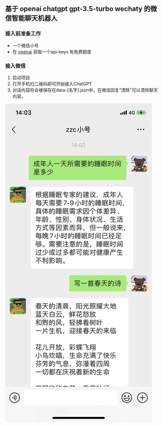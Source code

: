 
## 基于 openai chatgpt gpt-3.5-turbo wechaty 的微信智能聊天机器人

### 接入前准备工作
- 一个微信小号
- 在 [openai](https://platform.openai.com/account/api-keys) 获取一个api-keys 有免费额度

### 接入微信
1. 启动项目
2. 打开手机扫二维码即可开始接入ChatGPT
3. 对话内容将会被保存在data-[名字].json中，在微信回复“清除”可以清除聊天内容。

![微信chatgpt](./desc/images/wechat.jpeg)